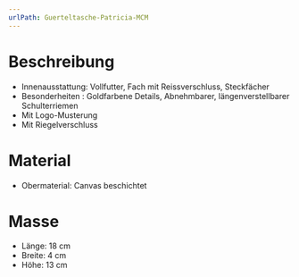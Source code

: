 ```yaml
---
urlPath: Guerteltasche-Patricia-MCM
---
```

# Beschreibung
- Innenausstattung: Vollfutter, Fach mit Reissverschluss, Steckfächer
- Besonderheiten : Goldfarbene Details, Abnehmbarer, längenverstellbarer Schulterriemen
- Mit Logo-Musterung
- Mit Riegelverschluss

# Material
- Obermaterial: Canvas beschichtet

# Masse
- Länge: 18 cm
- Breite: 4 cm
- Höhe: 13 cm
